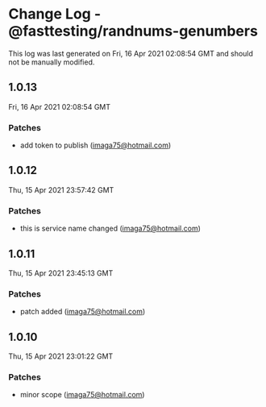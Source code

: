 # Change Log - @fasttesting/randnums-genumbers

This log was last generated on Fri, 16 Apr 2021 02:08:54 GMT and should not be manually modified.

<!-- Start content -->

## 1.0.13

Fri, 16 Apr 2021 02:08:54 GMT

### Patches

- add token to publish (imaga75@hotmail.com)

## 1.0.12

Thu, 15 Apr 2021 23:57:42 GMT

### Patches

- this is service name changed (imaga75@hotmail.com)

## 1.0.11

Thu, 15 Apr 2021 23:45:13 GMT

### Patches

- patch added (imaga75@hotmail.com)

## 1.0.10

Thu, 15 Apr 2021 23:01:22 GMT

### Patches

- minor scope (imaga75@hotmail.com)

